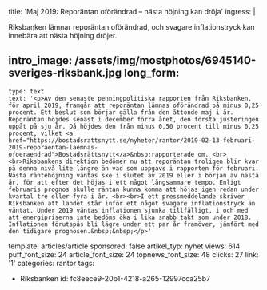 title: 'Maj 2019: Reporäntan oförändrad – nästa höjning kan dröja'
ingress: |
  <p>Riksbanken lämnar reporäntan oförändrad, och svagare inflationstryck kan innebära att nästa höjning dröjer.
  </p>
  
intro_image: /assets/img/mostphotos/6945140-sveriges-riksbank.jpg
long_form:
  -
    type: text
    text: '<p>Av den senaste penningpolitiska rapporten från Riksbanken, för april 2019, framgår att reporäntan lämnas oförändrad på minus 0,25 procent. Ett beslut som börjar gälla från den åttonde maj i år. Reporäntan höjdes senast i december förra året, den första justeringen uppåt på sju år. Då höjdes den från minus 0,50 procent till minus 0,25 procent, vilket <a href="https://bostadsrattsnytt.se/nyheter/rantor/2019-02-13-februari-2019-reporaentan-laemnas-ofoeraendrad">Bostadsrättsnytt</a>&nbsp;rapporterade om. <br><br>Riksbankens direktion bedömer nu att reporäntan troligen blir kvar på denna nivå lite längre än vad som uppgavs i rapporten för februari. Nästa räntehöjning väntas ske i slutet av 2019 eller i början av nästa år, för att efter det höjas i ett något långsammare tempo. Enligt februaris prognos skulle räntan kunna komma att höjas igen redan under kvartal tre eller fyra i år. <br><br>I ett pressmeddelande skriver Riksbanken att landet står inför ett något svagare inflationstryck än väntat. Under 2019 väntas inflationen sjunka tillfälligt, i och med att energipriserna inte bedöms öka i lika snabb takt som under 2018. Inflationen förutspås bli lägre under ett par år framöver, jämfört med den tidigare prognosen.&nbsp;&nbsp;</p>'
template: articles/article
sponsored: false
artikel_typ: nyhet
views: 614
puff_font_size: 24
article_font_size: 24
topnews_font_size: 48
clicks: 27
link: '1'
categories: rantor
tags:
  - Riksbanken
id: fc8eece9-20b1-4218-a265-12997cca25b7
